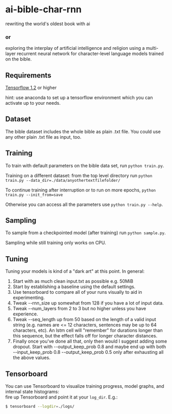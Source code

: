 # ai-bible-char-rnn

rewriting the world's oldest book with ai 
### or
exploring the interplay of artificial intelligence and religion using a multi-layer recurrent neural network for character-level language models trained on the bible.

## Requirements
[Tensorflow 1.2](http://www.tensorflow.org) or higher

hint: use anaconda to set up a tensorflow environment which you can activate up to your needs.

## Dataset
The bible dataset includes the whole bible as plain .txt file. 
You could use any other plain .txt file as input, too. 


## Training 
To train with default parameters on the bible data set, run `python train.py`. 

Training on a different dataset: from the top level directory run `python train.py --data_dir=./data/anyothertextfilefolder/`

To continue training after interruption or to run on more epochs, `python train.py --init_from=save`

Otherwise you can access all the parameters use `python train.py --help`.


## Sampling 
To sample from a checkpointed model (after training) run `python sample.py`.

Sampling while still training only works on CPU.



## Tuning

Tuning your models is kind of a "dark art" at this point. In general:

1. Start with as much clean input.txt as possible e.g. 50MiB
2. Start by establishing a baseline using the default settings.
3. Use tensorboard to compare all of your runs visually to aid in experimenting.
4. Tweak --rnn_size up somewhat from 128 if you have a lot of input data.
5. Tweak --num_layers from 2 to 3 but no higher unless you have experience.
6. Tweak --seq_length up from 50 based on the length of a valid input string
   (e.g. names are <= 12 characters, sentences may be up to 64 characters, etc).
   An lstm cell will "remember" for durations longer than this sequence, but the effect falls off for longer character distances.
7. Finally once you've done all that, only then would I suggest adding some dropout.
   Start with --output_keep_prob 0.8 and maybe end up with both --input_keep_prob 0.8 --output_keep_prob 0.5 only after exhausting all the above values.

## Tensorboard
You can use Tensorboard to visualize training progress, model graphs, and internal state histograms:  
fire up Tensorboard and point it at your `log_dir`.  E.g.:
```bash
$ tensorboard --logdir=./logs/
```
